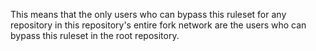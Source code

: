 This means that the only users who can bypass this ruleset for any repository in this repository's entire fork network are the users who can bypass this ruleset in the root repository.
